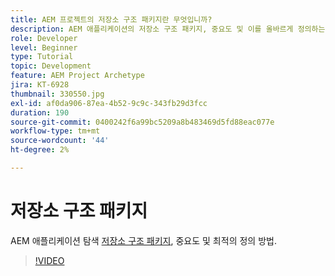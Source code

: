 ```yaml
---
title: AEM 프로젝트의 저장소 구조 패키지란 무엇입니까?
description: AEM 애플리케이션의 저장소 구조 패키지, 중요도 및 이를 올바르게 정의하는 방법을 살펴봅니다.
role: Developer
level: Beginner
type: Tutorial
topic: Development
feature: AEM Project Archetype
jira: KT-6928
thumbnail: 330550.jpg
exl-id: af0da906-87ea-4b52-9c9c-343fb29d3fcc
duration: 190
source-git-commit: 0400242f6a99bc5209a8b483469d5fd88eac077e
workflow-type: tm+mt
source-wordcount: '44'
ht-degree: 2%

---
```


# 저장소 구조 패키지

AEM 애플리케이션 탐색 [저장소 구조 패키지](https://experienceleague.adobe.com/docs/experience-manager-cloud-service/implementing/developing/repository-structure-package.html), 중요도 및 최적의 정의 방법.

>[!VIDEO](https://video.tv.adobe.com/v/330550?quality=12&learn=on)
